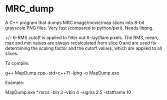 # MRC_dump

A C++ program that dumps MRC image/movie/map slices into 8-bit grayscale PNG files. Very fast (compared to python/perl). Needs libpng.

+/- 6-RMS cutoff is applied to filter out X-ray/flare pixels. The RMS, mean, max and min values are always recalculated from slice 0 and are used for determining the scaling factor and the cutoff values, which are applied to all slices.

To compile:

g++ MapDump.cpp -std=c++11 -lpng -o MapDump.exe 

Example:

MapDump.exe *.mrcs -bin 3 -vbin 4 -sigma 2.5 -statframe 10
